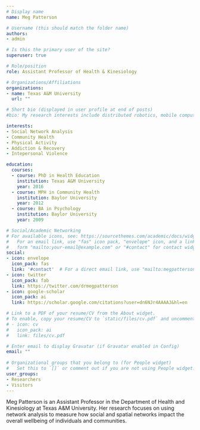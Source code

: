 ```yaml
---
# Display name
name: Meg Patterson

# Username (this should match the folder name)
authors:
- admin

# Is this the primary user of the site?
superuser: true

# Role/position
role: Assistant Professor of Health & Kinesiology

# Organizations/Affiliations
organizations:
- name: Texas A&M University
  url: ""

# Short bio (displayed in user profile at end of posts)
#bio: My research interests include distributed robotics, mobile computing and programmable matter.

interests:
- Social Network Analysis
- Community Health
- Physical Activity
- Addiction & Recovery
- Intepersonal Violence

education:
  courses:
  - course: PhD in Health Education
    institution: Texas A&M University
    year: 2016
  - course: MPH in Community Health
    institution: Baylor University
    year: 2012
  - course: BA in Psychology
    institution: Baylor University
    year: 2009

# Social/Academic Networking
# For available icons, see: https://sourcethemes.com/academic/docs/widgets/#icons
#   For an email link, use "fas" icon pack, "envelope" icon, and a link in the
#   form "mailto:your-email@example.com" or "#contact" for contact widget.
social:
- icon: envelope
  icon_pack: fas
  link: '#contact'  # For a direct email link, use "mailto:megpatterson@tamu.edu".
- icon: twitter
  icon_pack: fab
  link: https://twitter.com/drmegpatterson
- icon: google-scholar
  icon_pack: ai
  link: https://scholar.google.com/citations?user=dn6NJr4AAAAJ&hl=en

# Link to a PDF of your resume/CV from the About widget.
# To enable, copy your resume/CV to `static/files/cv.pdf` and uncomment the lines below.  
# - icon: cv
#   icon_pack: ai
#   link: files/cv.pdf

# Enter email to display Gravatar (if Gravatar enabled in Config)
email: ""
  
# Organizational groups that you belong to (for People widget)
#   Set this to `[]` or comment out if you are not using People widget.  
user_groups:
- Researchers
- Visitors
---
```


Meg Patterson is an Assistant Professor in the Department of Health and Kinesiology at Texas A&M University. Her research focuses on using network analysis to measure how social and spatial networks impact the overall wellbeing of individuals and communities. 
